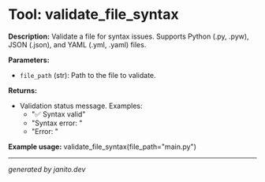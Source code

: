 # Tool: validate_file_syntax

**Description:**
Validate a file for syntax issues. Supports Python (.py, .pyw), JSON (.json), and YAML (.yml, .yaml) files.

**Parameters:**
- `file_path` (str): Path to the file to validate.

**Returns:**
- Validation status message. Examples:
  - "✅ Syntax valid"
  - "Syntax error: <error message>"
  - "Error: <error message>"

**Example usage:**
validate_file_syntax(file_path="main.py")

---
_generated by janito.dev_